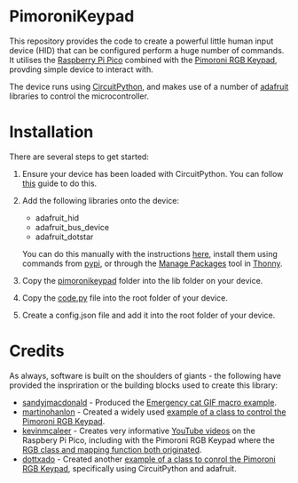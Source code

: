 # PimoroniKeypad

This repository provides the code to create a powerful little human input device (HID) that can be configured perform a huge number of commands. It utilises the [Raspberry Pi Pico](https://www.raspberrypi.com/documentation/microcontrollers/raspberry-pi-pico.html) combined with the [Pimoroni RGB Keypad](https://shop.pimoroni.com/products/pico-rgb-keypad-base), provding simple device to interact with.

The device runs using [CircuitPython](https://circuitpython.org/board/raspberry_pi_pico/), and makes use of a number of [adafruit](https://learn.adafruit.com/) libraries to control the microcontroller.

# Installation

There are several steps to get started: 

1. Ensure your device has been loaded with CircuitPython. You can follow [this](https://learn.adafruit.com/welcome-to-circuitpython) guide to do this.

2. Add the following libraries onto the device:
    - adafruit_hid
    - adafruit_bus_device
    - adafruit_dotstar

    You can do this manually with the instructions [here](https://learn.adafruit.com/pico-four-key-macropad/installing-libraries), install them using commands from [pypi](https://pypi.org/), or through the [Manage Packages](https://github.com/thonny/thonny/wiki/InstallingPackages) tool in [Thonny](https://thonny.org/).

3. Copy the [pimoronikeypad](https://github.com/PurpleSquishFace/PimoroniKeypad/tree/main/pimoronikeypad) folder into the lib folder on your device.

4. Copy the [code.py](https://github.com/PurpleSquishFace/PimoroniKeypad/blob/main/Python/code.py) file into the root folder of your device.

5. Create a config.json file and add it into the root folder of your device.

# Credits

As always, software is built on the shoulders of giants - the following have provided the inspriration or the building blocks used to create this library:
-  [sandyjmacdonald](https://gist.github.com/sandyjmacdonald) -  Produced the [Emergency cat GIF macro example](https://gist.github.com/sandyjmacdonald/b465377dc11a8c83a8c40d1c9b990a90).
- [martinohanlon](https://github.com/martinohanlon) - Created a widely used [example of a class to control the Pimoroni RGB Keypad](https://github.com/martinohanlon/pico-rgbkeypad).
- [kevinmcaleer](https://github.com/kevinmcaleer) - Creates very informative [YouTube videos](https://www.youtube.com/playlist?list=PLU9tksFlQRipG1Lql5Gs3sYnMDEvRySa-) on the Raspbery Pi Pico, including with the Pimoroni RGB Keypad where the [RGB class and mapping function both originated](https://github.com/kevinmcaleer/pico-RGB-Keypad).
- [dottxado](https://github.com/dottxado) - Created another [example of a class to conrol the Pimoroni RGB Keypad](https://github.com/dottxado/pico-macro-pad), specifically using CircuitPython and adafruit.